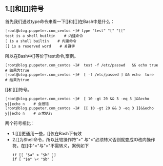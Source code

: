 ## 1.\[\]和\[\[\]\]符号

首先我们通过type命令来看一下\[\]和\[\[\]\]在Bash中是什么：

```
[root@blog.puppeter.com_centos ~]# type "test" "[" "[["
test is a shell builtin    # 内建命令
[ is a shell builtin    # 内建命令
[[ is a reserved word    # 关键字
```

所以在Bash中\[\]等价于test命令,案例。

```
[root@blog.puppeter.com_centos ~]#  test -f /etc/passwd   && echo true    # 结果为true
[root@blog.puppeter.com_centos ~]#  [ -f /etc/passwd ] && echo  ture     # 结果为true
```

\[\]和\[\[\]\]符号。

```
[root@blog.puppeter.com_centos ~]#  [ 10 -gt 20 && 3 -eq 3 ]&&echo y||echo n    # 会报错 
[root@blog.puppeter.com_centos ~]#  [[ 10 -gt 20 && 3 -eq 3 ]]&&echo y||echo n    # 正常执行
```

两个符号相比：

* 1.\[\[\]\]更通用一些，\[\]仅在Bash下有效
* 2.\[\]为Shell命令，所以比较操作符"&gt;" 与"&lt;"必须转义否则就变成IO改向操作符。在\[\[中"&lt;"与"&gt;"不需转义，案例如下
  ```
  if [[ "$a" < "$b" ]]
  if [ "$a" \< "$b" ]
  ```



